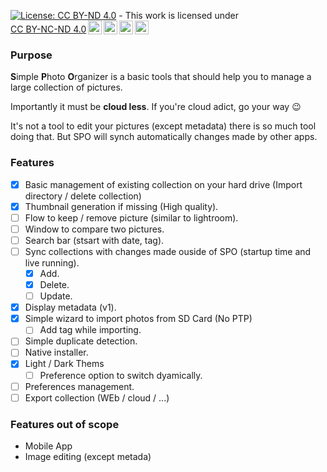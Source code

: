 [![License: CC BY-ND 4.0](https://img.shields.io/badge/License-CC_BY--ND_4.0-lightgrey.svg)](https://creativecommons.org/licenses/by-nd/4.0/) -
This work is licensed
under <a href="http://creativecommons.org/licenses/by-nc-nd/4.0/?ref=chooser-v1" target="_blank" rel="license noopener noreferrer" style="display:inline-block;">
CC BY-NC-ND
4.0<img style="height:22px!important;margin-left:3px;vertical-align:text-bottom;" src="https://mirrors.creativecommons.org/presskit/icons/cc.svg?ref=chooser-v1"><img style="height:22px!important;margin-left:3px;vertical-align:text-bottom;" src="https://mirrors.creativecommons.org/presskit/icons/by.svg?ref=chooser-v1"><img style="height:22px!important;margin-left:3px;vertical-align:text-bottom;" src="https://mirrors.creativecommons.org/presskit/icons/nc.svg?ref=chooser-v1"><img style="height:22px!important;margin-left:3px;vertical-align:text-bottom;" src="https://mirrors.creativecommons.org/presskit/icons/nd.svg?ref=chooser-v1"></a>
<p></p> 

### Purpose

**S**imple **P**hoto **O**rganizer is a basic tools that should help you to manage a large collection of pictures.

Importantly it must be **cloud less**. If you're cloud adict, go your way 😉

It's not a tool to edit your pictures (except metadata) there is so much tool doing that. But SPO will synch automatically changes made by
other apps.

### Features

- [x] Basic management of existing collection on your hard drive (Import directory / delete collection)
- [x] Thumbnail generation if missing (High quality).
- [ ] Flow to keep / remove picture (similar to lightroom).
- [ ] Window to compare two pictures.
- [ ] Search bar (stsart with date, tag).
- [ ] Sync collections with changes made ouside of SPO (startup time and live running).
    - [x] Add.
    - [x] Delete.
    - [ ] Update.
- [x] Display metadata (v1).
- [x] Simple wizard to import photos from SD Card (No PTP)
    - [ ] Add tag while importing.
- [ ] Simple duplicate detection.
- [ ] Native installer.
- [x] Light / Dark Thems
    - [ ] Preference option to switch dyamically.
- [ ] Preferences management.
- [ ] Export collection (WEb / cloud / ...)

### Features out of scope

- Mobile App
- Image editing (except metada)